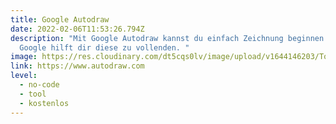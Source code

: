 ```yaml
---
title: Google Autodraw
date: 2022-02-06T11:53:26.794Z
description: "Mit Google Autodraw kannst du einfach Zeichnung beginnen und
  Google hilft dir diese zu vollenden. "
image: https://res.cloudinary.com/dt5cqs0lv/image/upload/v1644146203/Tools/Tool/Screenshot_2022-02-06_at_12-00-08_AutoDraw_pgkpot.jpg
link: https://www.autodraw.com
level:
  - no-code
  - tool
  - kostenlos
---
```

